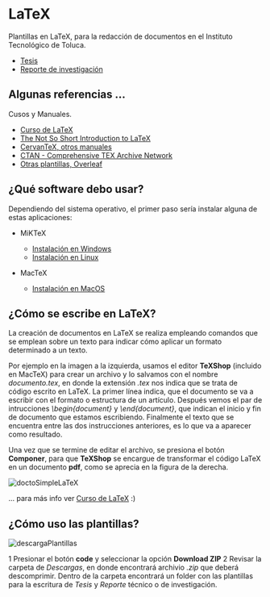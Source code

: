 # LaTeX

Plantillas en LaTeX, para la redacción de documentos en el Instituto Tecnológico de Toluca.

* [Tesis](https://github.com/fddelrazo/LaTeX/blob/main/Plantillas/Tesis/Tesis-Ejemplo.pdf)
* [Reporte de investigación](https://github.com/fddelrazo/LaTeX/blob/main/Plantillas/Reporte/Ejemplo_Reporte.pdf)

## Algunas referencias ...

Cusos y Manuales.
* [Curso de LaTeX](https://matematicas.uclm.es/earanda/wp-content/uploads/downloads/2013/10/latex.pdf)
* [The Not So Short Introduction to LaTeX](https://tobi.oetiker.ch/lshort/lshort.pdf)
* [CervanTeX, otros manuales](http://www.cervantex.es/manuales)
* [CTAN - Comprehensive TEX Archive Network](https://www.ctan.org)
* [Otras plantillas, Overleaf](https://es.overleaf.com/latex/templates)

## ¿Qué software debo usar?

Dependiendo del sistema operativo, el primer paso sería instalar alguna de estas aplicaciones: 

* MiKTeX
    * [Instalación en Windows](https://miktex.org/howto/install-miktex) 
    * [Instalación en Linux](https://miktex.org/howto/install-miktex-unx)

* MacTeX
    * [Instalación en MacOS](https://tug.org/mactex/)


## ¿Cómo se escribe en LaTeX?

La creación de documentos en LaTeX se realiza empleando comandos que se emplean sobre un texto para indicar cómo aplicar un formato determinado a un texto. 

Por ejemplo en la imagen a la izquierda, usamos el editor **TeXShop** (incluido en MacTeX) para crear un archivo y lo salvamos con el nombre *documento.tex*, en donde la extensión *.tex* nos indica que se trata de código escrito en LaTeX. La primer línea indica, que el documento se va a escribir con el formato o estructura de un artículo. Después vemos el par de intrucciones *\begin{document}* y *\end{document}*, que indican el inicio y fin de documento que estamos escribiendo.  Finalmente el texto que se encuentra entre las dos instrucciones anteriores, es lo que va a aparecer como resultado.

Una vez que se termine de editar el archivo, se presiona el botón **Componer**, para que **TeXShop** se encargue de transformar el código LaTeX en un documento **pdf**, como se aprecia en la figura de la derecha.

![doctoSimpleLaTeX](https://user-images.githubusercontent.com/11287091/199326937-af62aa29-c37f-44a9-954f-ec96ec22339e.png)

... para más info ver [Curso de LaTeX](https://matematicas.uclm.es/earanda/wp-content/uploads/downloads/2013/10/latex.pdf) :)

## ¿Cómo uso las plantillas?

![descargaPlantillas](https://user-images.githubusercontent.com/11287091/199335537-e7152b77-3e70-4fb9-9197-1856cead93c8.png)

1   Presionar el botón **code** y seleccionar la opción **Download ZIP**
2   Revisar la carpeta de *Descargas*, en donde encontrará archivio *.zip* que deberá descomprimir.  Dentro de la carpeta encontrará un folder con las plantillas para la escritura de *Tesis* y *Reporte* técnico o de investigación.


